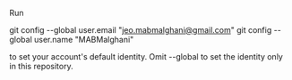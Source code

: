 Run

  git config --global user.email "jeo.mabmalghani@gmail.com"
  git config --global user.name "MABMalghani"

to set your account's default identity.
Omit --global to set the identity only in this repository.
